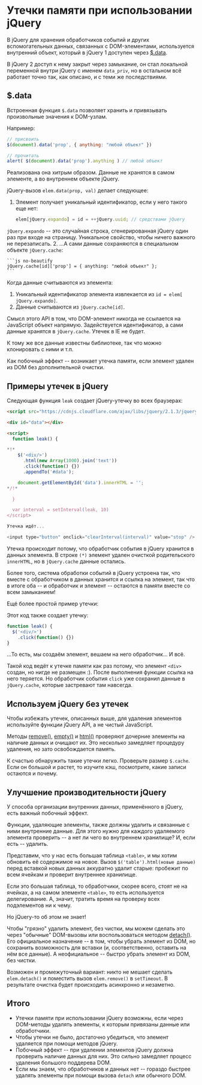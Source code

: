 
# Утечки памяти при использовании jQuery

В jQuery для хранения обработчиков событий и других вспомогательных данных, связанных с DOM-элементами, используется внутренний объект, который в jQuery 1 доступен через <a href="http://api.jquery.com/jQuery.data/">$.data</a>.

В jQuery 2 доступ к нему закрыт через замыкание, он стал локальной переменной внутри jQuery с именем `data_priv`, но в остальном всё работает точно так, как описано, и с теми же последствиями.

## $.data

Встроенная функция `$.data` позволяет хранить и привязывать произвольные значения к DOM-узлам.

Например:

```js no-beautify
// присвоить
$(document).data('prop', { anything: "любой объект" })

// прочитать
alert( $(document).data('prop').anything ) // любой объект
```

Реализована она хитрым образом. Данные не хранятся в самом элементе, а во внутреннем объекте jQuery.

jQuery-вызов `elem.data(prop, val)` делает следующее:

1. Элемент получает уникальный идентификатор, если у него такого еще нет:

    ```js
    elem[jQuery.expando] = id = ++jQuery.uuid; // средствами jQuery
    ```

  `jQuery.expando` -- это случайная строка, сгенерированная jQuery один раз при входе на страницу. Уникальное свойство, чтобы ничего важного не перезаписать.
2. ...А сами данные сохраняются в специальном объекте `jQuery.cache`:

    ```js no-beautify
    jQuery.cache[id]['prop'] = { anything: "любой объект" };
    ```

Когда данные считываются из элемента:

1. Уникальный идентификатор элемента извлекается из `id = elem[ jQuery.expando]`.
2. Данные считываются из `jQuery.cache[id]`.

Смысл этого API в том, что DOM-элемент никогда не ссылается на JavaScript объект напрямую. Задействуется идентификатор, а сами данные хранятся в `jQuery.cache`. Утечек в IE не будет.

К тому же все данные известны библиотеке, так что можно клонировать с ними и т.п.

Как побочный эффект -- возникает утечка памяти, если элемент удален из DOM без дополнительной очистки.

## Примеры утечек в jQuery

Следующая функция `leak` создает jQuery-утечку во всех браузерах:

```html run
<script src="https://cdnjs.cloudflare.com/ajax/libs/jquery/2.1.3/jquery.min.js"></script>

<div id="data"></div>

<script>
  function leak() {

*!*
    $('<div/>')
      .html(new Array(1000).join('text'))
      .click(function() {})
      .appendTo('#data');

    document.getElementById('data').innerHTML = '';
*/!*

  }

  var interval = setInterval(leak, 10)
</script>

Утечка идёт...

<input type="button" onclick="clearInterval(interval)" value="stop" />
```

Утечка происходит потому, что обработчик события в jQuery хранится в данных элемента. В строке `(*)` элемент удален очисткой родительского `innerHTML`, но в `jQuery.cache` данные остались.

Более того, система обработки событий в jQuery устроена так, что вместе с обработчиком в данных хранится и ссылка на элемент, так что в итоге оба -- и обработчик и элемент -- остаются в памяти вместе со всем замыканием!

Ещё более простой пример утечки:

Этот код также создает утечку:

```js
function leak() {
  $('<div/>')
    .click(function() {})
}
```

...То есть, мы создаём элемент, вешаем на него обработчик... И всё.

Такой код ведёт к утечке памяти как раз потому, что элемент `<div>` создан, но нигде не размещен :). После выполнения функции ссылка на него теряется. Но обработчик события `click` уже сохранил данные в `jQuery.cache`, которые застревают там навсегда.

## Используем jQuery без утечек

Чтобы избежать утечек, описанных выше, для удаления элементов используйте функции jQuery API, а не чистый JavaScript.

Методы <a href="http://api.jquery.com/remove/">remove()</a>, <a href="http://api.jquery.com/empty">empty()</a> и <a href="http://api.jquery.com/html">html()</a> проверяют дочерние элементы на наличие данных и очищают их. Это несколько замедляет процедуру удаления, но зато освобождается память.

К счастью обнаружить такие утечки легко. Проверьте размер `$.cache`. Если  он большой и растет, то изучите кэш, посмотрите, какие записи остаются и почему.

## Улучшение производительности jQuery

У способа организации внутренних данных, применённого в jQuery, есть важный побочный эффект.

Функции, удаляющие элементы, также должны удалить и связанные с ними внутренние данные. Для этого нужно для каждого удаляемого элемента проверить -- а нет ли чего во внутреннем хранилище? И, если есть -- удалить.

Представим, что у нас есть большая таблица `<table>`, и мы хотим обновить её содержимое на новое. Вызов `$('table').html(новые данные)` перед вставкой новых данных аккуратно удалит старые: пробежит по всем ячейкам и проверит внутреннее хранилище.

Если это большая таблица, то обработчики, скорее всего, стоят не на ячейках, а на самом элементе `<table>`, то есть используется делегирование. А, значит, тратить время на проверку всех подэлементов ни к чему.

Но jQuery-то об этом не знает!

Чтобы "грязно" удалить элемент, без чистки, мы можем сделать это через "обычные" DOM-вызовы или воспользоваться методом <a href="http://api.jquery.com/detach">detach()</a>. Его официальное назначение -- в том, чтобы убрать элемент из DOM, но сохранить возможность для вставки (и, соответственно, оставить на нём все данные). А неофициальное -- быстро убрать элемент из DOM, без чистки.

Возможен и промежуточный вариант: никто не мешает сделать  `elem.detach()` и поместить вызов `elem.remove()` в `setTimeout`. В результате очистка будет происходить асинхронно и незаметно.

## Итого

- Утечки памяти при использовании jQuery возможны, если через DOM-методы удалять элементы, к которым привязаны данные или обработчики.
- Чтобы утечки не было, достаточно убедиться, что элемент удаляется при помощи методов jQuery.
- Побочный эффект -- при удалении элементов jQuery должна проверить наличие данных для них. Это сильно замедляет процесс удаления большого поддерева DOM.
- Если мы знаем, что обработчиков и данных нет -- гораздо быстрее удалять элементы при помощи вызова `detach` или обычного DOM.

